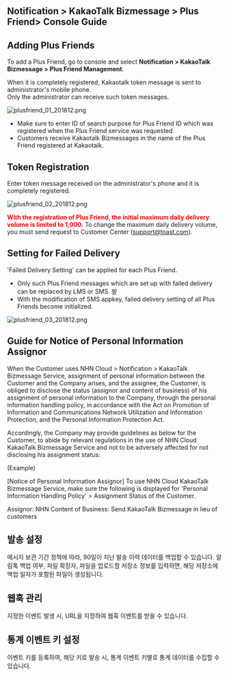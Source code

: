 ## Notification > KakaoTalk Bizmessage > Plus Friend> Console Guide

## Adding Plus Friends

To add a Plus Friend, go to console and select **Notification > KakaoTalk Bizmessage > Plus Friend Management**.

When it is completely registered, Kakaotalk token message is sent to administrator's mobile phone.  
Only the administrator can receive such token messages.

![plusfriend_01_201812.png](https://static.toastoven.net/prod_alimtalk/plusfriend_01_201904.png)

* Make sure to enter ID of search purpose for Plus Friend ID which was registered when the Plus Friend service was requested.
* Customers receive Kakaotalk Bizmessages in the name of the Plus Friend registered at Kakaotalk.

## Token Registration

Enter token message received on the administrator's phone and it is completely registered.

![plusfriend_02_201812.png](https://static.toastoven.net/prod_alimtalk/plusfriend_02_201904.png)                                                   

<b><span style="color:red">With the registration of Plus Friend, the initial maximum daily delivery volume is limited to 1,000.</span></b>
To change the maximum daily delivery volume, you must send request to Customer Center (support@toast.com).

## Setting for Failed Delivery  

'Failed Delivery Setting' can be applied for each Plus Friend.

* Only such Plus Friend messages which are set up with failed delivery can be replaced by LMS or SMS. 발
* With the modification of SMS appkey, failed delivery setting of all Plus Friends become initialized.

![plusfriend_03_201812.png](https://static.toastoven.net/prod_alimtalk/plusfriend_03_201812.png)

## Guide for Notice of Personal Information Assignor
When the Customer uses NHN Cloud > Notification > KakaoTalk Bizmessage Service, assignment of personal information between the Customer and the Company arises, and the assignee, the Customer, is obliged to disclose the status (assignor and content of business) of his assignment of personal information to the Company, through the personal information handling policy, in accordance with the Act on Promotion of Information and Communications Network Utilization and Information Protection, and the Personal Information Protection Act.

Accordingly, the Company may provide guidelines as below for the Customer, to abide by relevant regulations in the use of NHN Cloud KakaoTalk Bizmessage Service and not to be adversely affected for not disclosing his assignment status:

(Example)

[Notice of Personal Information Assignor]
To use NHN Cloud KakaoTalk Bizmessage Service, make sure the following is displayed for 'Personal Information Handling Policy' > Assignment Status of the Customer.

Assignor: NHN
Content of Business: Send KakaoTalk Bizmessage in lieu of customers

## 발송 설정
메시지 보관 기간 정책에 따라, 90일이 지난 발송 이력 데이터를 백업할 수 있습니다.
알림톡 백업 여부, 파일 확장자, 파일을 업로드할 저장소 정보를 입력하면, 해당 저장소에 백업 일자가 포함된 파일이 생성됩니다.

## 웹훅 관리
지정한 이벤트 발생 시, URL을 지정하여 웹훅 이벤트를 받을 수 있습니다.

## 통계 이벤트 키 설정
이벤트 키를 등록하여, 해당 키로 발송 시, 통계 이벤트 키별로 통계 데이터를 수집할 수 있습니다.
